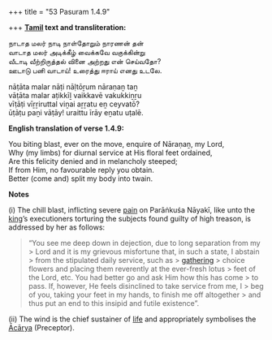 +++
title = "53 Pasuram 1.4.9"

+++
**[Tamil](/definition/tamil#history "show Tamil definitions") text and transliteration:**

நாடாத மலர் நாடி நாள்தோறும் நாரணன் தன்  
வாடாத மலர் அடிக்கீழ் வைக்கவே வகுக்கின்று  
வீடாடி வீற்றிருத்தல் வினை அற்றது என் செய்வதோ?  
ஊடாடு பனி வாடாய்! உரைத்து ஈராய் எனது உடலே.

nāṭāta malar nāṭi nāḷtōṟum nāraṇaṉ taṉ  
vāṭāta malar aṭikkīḻ vaikkavē vakukkiṉṟu  
vīṭāṭi vīṟṟiruttal viṉai aṟṟatu eṉ ceyvatō?  
ūṭāṭu paṉi vāṭāy! uraittu īrāy eṉatu uṭalē.

**English translation of verse 1.4.9:**

You biting blast, ever on the move, enquire of Nāraṇaṉ, my Lord,  
Why (my limbs) for diurnal service at His floral feet ordained,  
Are this felicity denied and in melancholy steeped;  
If from Him, no favourable reply you obtain.  
Better (come and) split my body into twain.

**Notes**

\(i\) The chill blast, inflicting severe [pain](/definition/pain#history "show pain definitions") on Parāṅkuśa Nāyakī, like unto the [king](/definition/king#history "show king definitions")’s executioners torturing the subjects found guilty of high treason, is addressed by her as follows:

> “You see me deep down in dejection, due to long separation from my > Lord and it is my grievous misfortune that, in such a state, I abstain > from the stipulated daily service, such as > [gathering](/definition/gathering#history "show gathering definitions") > choice flowers and placing them reverently at the ever-fresh lotus > feet of the Lord, etc. You had better go and ask Him how this has come > to pass. If, however, He feels disinclined to take service from me, I > beg of you, taking your feet in my hands, to finish me off altogether > and thus put an end to this insipid and futile existence”.

\(ii\) The wind is the chief sustainer of [life](/definition/life#history "show life definitions") and appropriately symbolises the [Ācārya](/definition/acarya#vaishnavism "show Ācārya definitions") (Preceptor).



